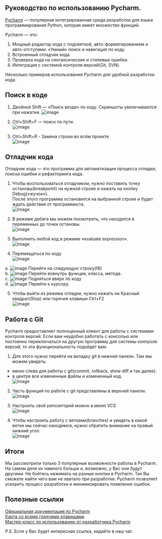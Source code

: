 ## Руководство по использованию Pycharm.

[Pycharm](https://www.jetbrains.com/ru-ru/pycharm/) — популярная интегрированная среда разработки для языка программирования Python, которая имеет множество функций.  

Pycharm — это:
1. Мощный редактор кода с подсветкой, авто-форматированием и авто-отступами.
«Умный» поиск и навигация по коду.  
2. Встроенный отладчик кода.  
3. Проверка кода на синтаксические и стилевые ошибки.  
4. Интеграция с системой контроля версий(Git, SVN).  

Несколько примеров использования Pycharm для удобной разработки кода.

## Поиск в коде

1. Двойной Shift — «Поиск везде» по коду. Скриншоты увеличиваются при нажатии. 
![image](https://user-images.githubusercontent.com/12861849/95025154-8288e900-0690-11eb-88aa-f5e924f4d16a.png)

2. Ctrl+Shift+F — поиск по пути.  
![image](https://user-images.githubusercontent.com/12861849/95025176-97fe1300-0690-11eb-8ad9-8804893b7a0b.png)

3. Ctrl+Shift+R - Замена строки во всём проекте  
![image](https://user-images.githubusercontent.com/12861849/95025195-acdaa680-0690-11eb-9f6e-777b6400a073.png)


## Отладчик кода

Отладчик кода — это программа для автоматизации процесса отладки, поиска ошибки и рефакторинга кода.

1. Чтобы воспользоваться отладчиком, нужно поставить точку остановы(breakpoint) на нужной строке и нажать на кнопку Debug(«жучок»).  
После этого программа остановится на выбранной строке и будет ждать действия от программиста.  
![image](https://user-images.githubusercontent.com/12861849/95025208-c24fd080-0690-11eb-8e9d-e285d5da08c0.png)

2. В режиме дебага мы можем посмотреть, что находится в переменных до точки остановы.  
![image](https://user-images.githubusercontent.com/12861849/95025217-cf6cbf80-0690-11eb-832f-16bfd095eaa3.png)

3. Выполнить любой код в режиме «evaluate expression».  
![image](https://user-images.githubusercontent.com/12861849/95025227-deec0880-0690-11eb-98f0-056b417347e9.png)

4. Перемещаться по коду  
![image](https://user-images.githubusercontent.com/12861849/95025236-ef03e800-0690-11eb-8112-26517da18acb.png)

 a. ![image](https://user-images.githubusercontent.com/12861849/95024536-45baf300-068c-11eb-9ae2-1d72012d49d7.png) Перейти на следующую строку(f8)  
 b. ![image](https://user-images.githubusercontent.com/12861849/95024582-97fc1400-068c-11eb-951a-c8a72ae98cc0.png) Перейти вовнутрь функции, класса, метода.  
 c. ![image](https://user-images.githubusercontent.com/12861849/95024587-a4806c80-068c-11eb-90d1-52e76ca0b85e.png) Подняться вверх по коду  
 d. ![image](https://user-images.githubusercontent.com/12861849/95024592-ad713e00-068c-11eb-9adb-9a5d16ffe3b7.png) Перейти к курсору.  
 
5. Чтобы выйти из режима отладки, нужно нажать на Красный квадрат(Stop) или горячие клавиши Ctrl+F2  
![image](https://user-images.githubusercontent.com/12861849/95025245-fcb96d80-0690-11eb-8463-db178e874753.png)

## Работа с Git
Pycharm предоставляет полноценный клиент для работы с системами контроля версий. Если вам неудобно работать с консолью или постоянно переключаться на другую программу для системы контроля версий, то эта функциональность подойдет вам.  

1. Для этого нужно перейти на вкладку git в нижней панели. 
Там мы можем увидеть:
- меню слева для работы с git(commit, rollback, show diff и так далее).  
- в центре все измененные файлы и измененный код.  
![image](https://user-images.githubusercontent.com/12861849/95025253-09d65c80-0691-11eb-8d60-111757d4e66a.png)

2. Часть функций по работе с git представлены в верхней панели.  
![image](https://user-images.githubusercontent.com/12861849/95025272-2a9eb200-0691-11eb-9e1c-4429f7aabf8b.png)

3. Настроить свой репозиторий можно в меню VCS  
![image](https://user-images.githubusercontent.com/12861849/95025285-3ab69180-0691-11eb-93bf-3ad8dc607051.png)

4. Чтобы настроить работу с ветками(branches) и увидеть в какой ветке мы сейчас находимся, нужно обратить внимание на правый нижний угол.  
![image](https://user-images.githubusercontent.com/12861849/95025293-4609bd00-0691-11eb-94ab-44707ee284cd.png)

## Итоги
Мы рассмотрели только 3 популярные возможности работы в Pycharm. На самом деле их намного больше и, возможно, у Вас они будут другими. Не бойтесь нажимать на разные кнопки в Pycharm. Так Вы сможете найти чего вам не хватало при разработке. 
Pycharm позволяет ускорить процесс разработки и минимизировать появление ошибок.

## Полезные ссылки
[Официальная документация по Pycharm](https://www.jetbrains.com/help/pycharm/quick-start-guide.html#code-assistance)  
[Карта со всеми горячими клавишами](https://resources.jetbrains.com/storage/products/pycharm/docs/PyCharm_ReferenceCard.pdf)  
[Мастер-класс по использованию от разработчика Pycharm](https://www.youtube.com/watch?v=DpscmxH2LQU)  

P.S. Если у Вас будет интересная ссылка, кидайте в наш чат.



